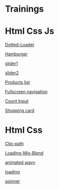 # Trainings
<h1>Html Css Js </h1>

[Dotted-Loader](https://bahaa83.github.io/Trainings/html-css-js/Dotted-Loader/index.html/)<p></p>
[Hamburger](https://bahaa83.github.io/Trainings/html-css-js/Hamburger/hamburger.html)<p></p>
[slider1](https://bahaa83.github.io/Trainings/html-css-js/slider1/main.html)<p></p>
[slider2](https://bahaa83.github.io/Trainings/html-css-js/slider2/main.html)<p></p>
[Products list](https://bahaa83.github.io/Trainings/html-css-js/ProductsList-Js/main.html)<p></p>
[Fullscreen navigation](https://bahaa83.github.io/Trainings/html-css-js/Fullscreen%20navigation/main.html)<p></p>
[Count Input](https://bahaa83.github.io/Trainings/html-css-js/Count-Input/main.html)<p></p>
[Shopping card](https://bahaa83.github.io/Trainings/html-css-js/Simple-Shopping-Store/App/main.html)<p></p>

<h1>Html Css </h1>

[Clip-path](https://bahaa83.github.io/Trainings/html-css/Clip-path/main.html)<p></p>
[Loading-Mix-Blend](https://bahaa83.github.io/Trainings/html-css/Loading-Mix-Blend/main.html)<p></p>
[animated wavy](https://bahaa83.github.io/Trainings/html-css/animated%20wavy/wavy.html)<p></p>
[loading](https://bahaa83.github.io/Trainings/html-css/loading/loading.html)<p></p>
[spinner](https://bahaa83.github.io/Trainings/html-css/spinner/spinner.html)<p></p>


